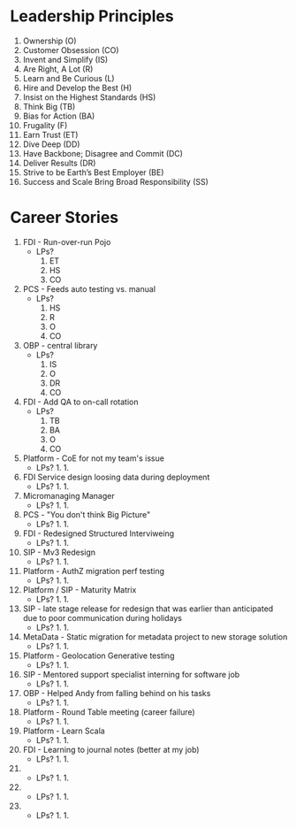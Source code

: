 # Leadership Principles
1. Ownership (O)
1. Customer Obsession (CO)
1. Invent and Simplify (IS)
1. Are Right, A Lot (R)
1. Learn and Be Curious (L)
1. Hire and Develop the Best (H)
1. Insist on the Highest Standards (HS)
1. Think Big (TB)
1. Bias for Action (BA)
1. Frugality (F)
1. Earn Trust (ET)
1. Dive Deep (DD)
1. Have Backbone; Disagree and Commit (DC)
1. Deliver Results (DR)
1. Strive to be Earth’s Best Employer (BE)
1. Success and Scale Bring Broad Responsibility (SS)

# Career Stories
1. FDI - Run-over-run Pojo
	- LPs?
		1. ET
		1. HS
		1. CO
1. PCS - Feeds auto testing vs. manual
	- LPs?
		1. HS
		1. R
		1. O
		1. CO
1. OBP - central library
	- LPs?
		1. IS
		1. O
		1. DR
		1. CO
1. FDI - Add QA to on-call rotation
	- LPs?
		1. TB
		1. BA
		1. O
		1. CO
1. Platform - CoE for not my team's issue
	- LPs?
		1. 
		1.
1. FDI Service design loosing data during deployment
	- LPs?
		1.
		1.
1. Micromanaging Manager
	- LPs?
		1.
		1.
1. PCS - "You don't think Big Picture"
	- LPs?
		1.
		1.
1. FDI - Redesigned Structured Interviweing
	- LPs?
		1.
		1.
1. SIP - Mv3 Redesign
	- LPs?
		1.
		1.
1. Platform - AuthZ migration perf testing
	- LPs?
		1.
		1.
1. Platform / SIP - Maturity Matrix
	- LPs?
		1.
		1.
1. SIP - late stage release for redesign that was earlier than anticipated due to poor communication during holidays
	- LPs?
		1.
		1.
1. MetaData - Static migration for metadata project to new storage solution
	- LPs?
		1.
		1.
1. Platform - Geolocation Generative testing
	- LPs?
		1.
		1.
1. SIP - Mentored support specialist interning for software job
	- LPs?
		1.
		1.
1. OBP - Helped Andy from falling behind on his tasks
	- LPs?
		1.
		1.
1. Platform - Round Table meeting (career failure)
	- LPs?
		1.
		1.
1. Platform - Learn Scala
	- LPs?
		1.
		1.
1. FDI - Learning to journal notes (better at my job)
	- LPs?
		1.
		1.
1. 
	- LPs?
		1.
		1.
1. 
	- LPs?
		1.
		1.
1. 
	- LPs?
		1.
		1.
